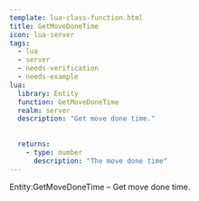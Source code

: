 ```yaml
---
template: lua-class-function.html
title: GetMoveDoneTime
icon: lua-server
tags:
  - lua
  - server
  - needs-verification
  - needs-example
lua:
  library: Entity
  function: GetMoveDoneTime
  realm: server
  description: "Get move done time."
  
  
  returns:
    - type: number
      description: "The move done time"
---
```


<div class="lua__search__keywords">
Entity:GetMoveDoneTime &#x2013; Get move done time.
</div>
